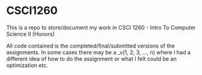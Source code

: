 # CSCI1260

This is a repo to store/document my work in CSCI 1260 - Intro To Computer Science II (Honors)

All code contained is the completed/final/submitted versions of the assignments. In some cases there may be a _v(1, 2, 3, ..., n) where I had a different idea of how to do the assignment or what I felt could be an optimization etc.
